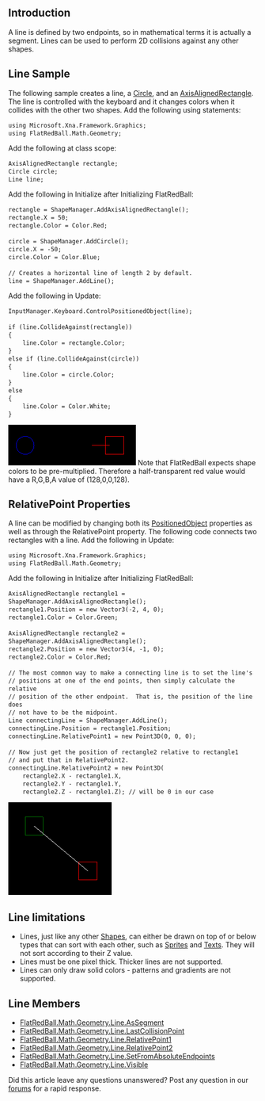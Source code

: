 ## Introduction

A line is defined by two endpoints, so in mathematical terms it is actually a segment. Lines can be used to perform 2D collisions against any other shapes.

## Line Sample

The following sample creates a line, a [Circle](/frb/docs/index.php?title=FlatRedBall.Math.Geometry.Circle.md "FlatRedBall.Math.Geometry.Circle"), and an [AxisAlignedRectangle](/frb/docs/index.php?title=FlatRedBall.Math.Geometry.AxisAlignedRectangle.md "FlatRedBall.Math.Geometry.AxisAlignedRectangle"). The line is controlled with the keyboard and it changes colors when it collides with the other two shapes. Add the following using statements:

    using Microsoft.Xna.Framework.Graphics;
    using FlatRedBall.Math.Geometry;

Add the following at class scope:

    AxisAlignedRectangle rectangle;
    Circle circle;
    Line line;

Add the following in Initialize after Initializing FlatRedBall:

    rectangle = ShapeManager.AddAxisAlignedRectangle();
    rectangle.X = 50;
    rectangle.Color = Color.Red;

    circle = ShapeManager.AddCircle();
    circle.X = -50;
    circle.Color = Color.Blue;

    // Creates a horizontal line of length 2 by default.
    line = ShapeManager.AddLine();

Add the following in Update:

    InputManager.Keyboard.ControlPositionedObject(line);

    if (line.CollideAgainst(rectangle))
    {
        line.Color = rectangle.Color;
    }
    else if (line.CollideAgainst(circle))
    {
        line.Color = circle.Color;
    }
    else
    {
        line.Color = Color.White;
    }

![LineTutorial.png](/media/migrated_media-LineTutorial.png) Note that FlatRedBall expects shape colors to be pre-multiplied. Therefore a half-transparent red value would have a R,G,B,A value of (128,0,0,128).

## RelativePoint Properties

A line can be modified by changing both its [PositionedObject](/frb/docs/index.php?title=FlatRedBall.PositionedObject.md "FlatRedBall.PositionedObject") properties as well as through the RelativePoint property. The following code connects two rectangles with a line. Add the following in Update:

    using Microsoft.Xna.Framework.Graphics;
    using FlatRedBall.Math.Geometry;

Add the following in Initialize after Initializing FlatRedBall:

    AxisAlignedRectangle rectangle1 = ShapeManager.AddAxisAlignedRectangle();
    rectangle1.Position = new Vector3(-2, 4, 0);
    rectangle1.Color = Color.Green;

    AxisAlignedRectangle rectangle2 = ShapeManager.AddAxisAlignedRectangle();
    rectangle2.Position = new Vector3(4, -1, 0);
    rectangle2.Color = Color.Red;

    // The most common way to make a connecting line is to set the line's
    // positions at one of the end points, then simply calculate the relative
    // position of the other endpoint.  That is, the position of the line does
    // not have to be the midpoint.
    Line connectingLine = ShapeManager.AddLine();
    connectingLine.Position = rectangle1.Position;
    connectingLine.RelativePoint1 = new Point3D(0, 0, 0);

    // Now just get the position of rectangle2 relative to rectangle1
    // and put that in RelativePoint2.
    connectingLine.RelativePoint2 = new Point3D(
        rectangle2.X - rectangle1.X,
        rectangle2.Y - rectangle1.Y,
        rectangle2.Z - rectangle1.Z); // will be 0 in our case

![ConnectedRectangles.png](/media/migrated_media-ConnectedRectangles.png)

## Line limitations

-   Lines, just like any other [Shapes](/frb/docs/index.php?title=FlatRedBall.Math.Geometry.ShapeManager.md "FlatRedBall.Math.Geometry.ShapeManager"), can either be drawn on top of or below types that can sort with each other, such as [Sprites](/frb/docs/index.php?title=FlatRedBall.Sprite.md "FlatRedBall.Sprite") and [Texts](/frb/docs/index.php?title=FlatRedBall.Graphics.Text.md "FlatRedBall.Graphics.Text"). They will not sort according to their Z value.
-   Lines must be one pixel thick. Thicker lines are not supported.
-   Lines can only draw solid colors - patterns and gradients are not supported.

## Line Members

-   [FlatRedBall.Math.Geometry.Line.AsSegment](/frb/docs/index.php?title=FlatRedBall.Math.Geometry.Line.AsSegment&action=edit&redlink=1.md "FlatRedBall.Math.Geometry.Line.AsSegment (page does not exist)")
-   [FlatRedBall.Math.Geometry.Line.LastCollisionPoint](/frb/docs/index.php?title=FlatRedBall.Math.Geometry.Line.LastCollisionPoint.md "FlatRedBall.Math.Geometry.Line.LastCollisionPoint")
-   [FlatRedBall.Math.Geometry.Line.RelativePoint1](/frb/docs/index.php?title=FlatRedBall.Math.Geometry.Line.RelativePoint1.md "FlatRedBall.Math.Geometry.Line.RelativePoint1")
-   [FlatRedBall.Math.Geometry.Line.RelativePoint2](/frb/docs/index.php?title=FlatRedBall.Math.Geometry.Line.RelativePoint1.md "FlatRedBall.Math.Geometry.Line.RelativePoint1")
-   [FlatRedBall.Math.Geometry.Line.SetFromAbsoluteEndpoints](/frb/docs/index.php?title=FlatRedBall.Math.Geometry.Line.SetFromAbsoluteEndpoints.md "FlatRedBall.Math.Geometry.Line.SetFromAbsoluteEndpoints")
-   [FlatRedBall.Math.Geometry.Line.Visible](/frb/docs/index.php?title=FlatRedBall.Math.Geometry.Polygon.Visible.md "FlatRedBall.Math.Geometry.Polygon.Visible")

Did this article leave any questions unanswered? Post any question in our [forums](/frb/forum/.md) for a rapid response.
